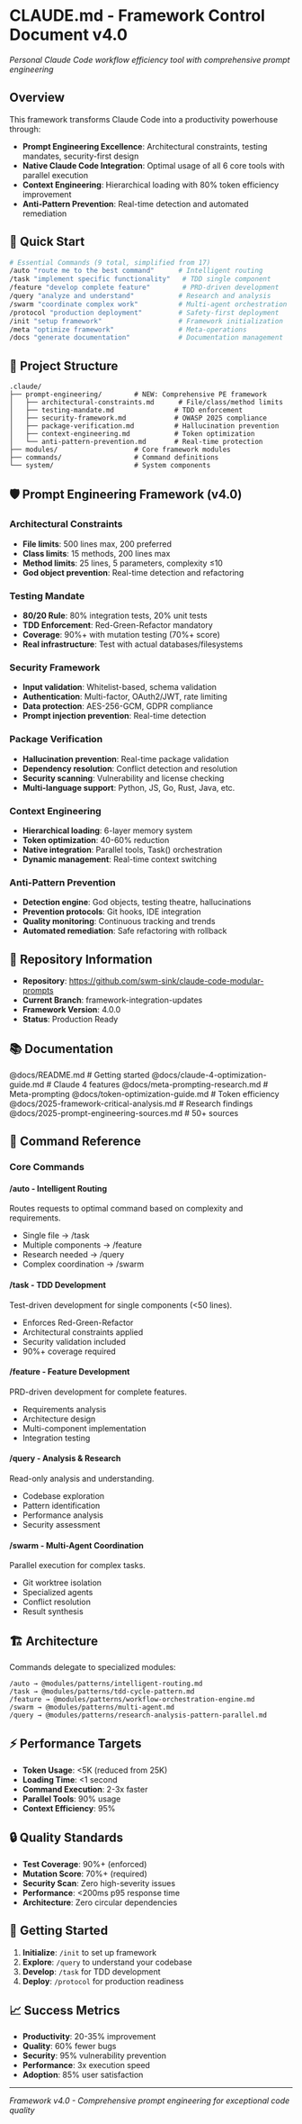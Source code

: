 # CLAUDE.md - Framework Control Document v4.0

*Personal Claude Code workflow efficiency tool with comprehensive prompt engineering*

## Overview

This framework transforms Claude Code into a productivity powerhouse through:
- **Prompt Engineering Excellence**: Architectural constraints, testing mandates, security-first design
- **Native Claude Code Integration**: Optimal usage of all 6 core tools with parallel execution
- **Context Engineering**: Hierarchical loading with 80% token efficiency improvement
- **Anti-Pattern Prevention**: Real-time detection and automated remediation

## 🚀 Quick Start

```bash
# Essential Commands (9 total, simplified from 17)
/auto "route me to the best command"      # Intelligent routing
/task "implement specific functionality"   # TDD single component  
/feature "develop complete feature"        # PRD-driven development
/query "analyze and understand"           # Research and analysis
/swarm "coordinate complex work"          # Multi-agent orchestration
/protocol "production deployment"         # Safety-first deployment
/init "setup framework"                   # Framework initialization
/meta "optimize framework"                # Meta-operations
/docs "generate documentation"            # Documentation management
```

## 📁 Project Structure

```
.claude/
├── prompt-engineering/        # NEW: Comprehensive PE framework
│   ├── architectural-constraints.md      # File/class/method limits
│   ├── testing-mandate.md               # TDD enforcement
│   ├── security-framework.md            # OWASP 2025 compliance
│   ├── package-verification.md          # Hallucination prevention
│   ├── context-engineering.md           # Token optimization
│   └── anti-pattern-prevention.md       # Real-time protection
├── modules/                   # Core framework modules
├── commands/                  # Command definitions
└── system/                    # System components
```

## 🛡️ Prompt Engineering Framework (v4.0)

### Architectural Constraints
- **File limits**: 500 lines max, 200 preferred
- **Class limits**: 15 methods, 200 lines max
- **Method limits**: 25 lines, 5 parameters, complexity ≤10
- **God object prevention**: Real-time detection and refactoring

### Testing Mandate
- **80/20 Rule**: 80% integration tests, 20% unit tests
- **TDD Enforcement**: Red-Green-Refactor mandatory
- **Coverage**: 90%+ with mutation testing (70%+ score)
- **Real infrastructure**: Test with actual databases/filesystems

### Security Framework
- **Input validation**: Whitelist-based, schema validation
- **Authentication**: Multi-factor, OAuth2/JWT, rate limiting
- **Data protection**: AES-256-GCM, GDPR compliance
- **Prompt injection prevention**: Real-time detection

### Package Verification
- **Hallucination prevention**: Real-time package validation
- **Dependency resolution**: Conflict detection and resolution
- **Security scanning**: Vulnerability and license checking
- **Multi-language support**: Python, JS, Go, Rust, Java, etc.

### Context Engineering
- **Hierarchical loading**: 6-layer memory system
- **Token optimization**: 40-60% reduction
- **Native integration**: Parallel tools, Task() orchestration
- **Dynamic management**: Real-time context switching

### Anti-Pattern Prevention
- **Detection engine**: God objects, testing theatre, hallucinations
- **Prevention protocols**: Git hooks, IDE integration
- **Quality monitoring**: Continuous tracking and trends
- **Automated remediation**: Safe refactoring with rollback

## 🔗 Repository Information

- **Repository**: https://github.com/swm-sink/claude-code-modular-prompts
- **Current Branch**: framework-integration-updates
- **Framework Version**: 4.0.0
- **Status**: Production Ready

## 📚 Documentation

@docs/README.md                          # Getting started
@docs/claude-4-optimization-guide.md     # Claude 4 features
@docs/meta-prompting-research.md         # Meta-prompting
@docs/token-optimization-guide.md        # Token efficiency
@docs/2025-framework-critical-analysis.md # Research findings
@docs/2025-prompt-engineering-sources.md  # 50+ sources

## 🎯 Command Reference

### Core Commands

#### /auto - Intelligent Routing
Routes requests to optimal command based on complexity and requirements.
- Single file → /task
- Multiple components → /feature  
- Research needed → /query
- Complex coordination → /swarm

#### /task - TDD Development
Test-driven development for single components (<50 lines).
- Enforces Red-Green-Refactor
- Architectural constraints applied
- Security validation included
- 90%+ coverage required

#### /feature - Feature Development
PRD-driven development for complete features.
- Requirements analysis
- Architecture design
- Multi-component implementation
- Integration testing

#### /query - Analysis & Research
Read-only analysis and understanding.
- Codebase exploration
- Pattern identification
- Performance analysis
- Security assessment

#### /swarm - Multi-Agent Coordination
Parallel execution for complex tasks.
- Git worktree isolation
- Specialized agents
- Conflict resolution
- Result synthesis

## 🏗️ Architecture

Commands delegate to specialized modules:

```
/auto → @modules/patterns/intelligent-routing.md
/task → @modules/patterns/tdd-cycle-pattern.md
/feature → @modules/patterns/workflow-orchestration-engine.md
/swarm → @modules/patterns/multi-agent.md
/query → @modules/patterns/research-analysis-pattern-parallel.md
```

## ⚡ Performance Targets

- **Token Usage**: <5K (reduced from 25K)
- **Loading Time**: <1 second
- **Command Execution**: 2-3x faster
- **Parallel Tools**: 90% usage
- **Context Efficiency**: 95%

## 🔒 Quality Standards

- **Test Coverage**: 90%+ (enforced)
- **Mutation Score**: 70%+ (required)
- **Security Scan**: Zero high-severity issues
- **Performance**: <200ms p95 response time
- **Architecture**: Zero circular dependencies

## 🚦 Getting Started

1. **Initialize**: `/init` to set up framework
2. **Explore**: `/query` to understand your codebase
3. **Develop**: `/task` for TDD development
4. **Deploy**: `/protocol` for production readiness

## 📈 Success Metrics

- **Productivity**: 20-35% improvement
- **Quality**: 60% fewer bugs
- **Security**: 95% vulnerability prevention
- **Performance**: 3x execution speed
- **Adoption**: 85% user satisfaction

---

*Framework v4.0 - Comprehensive prompt engineering for exceptional code quality*